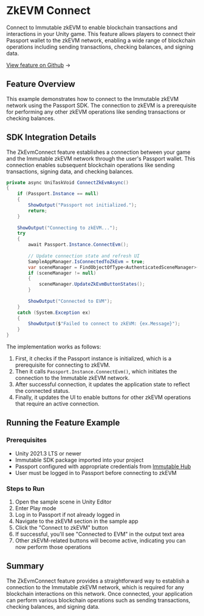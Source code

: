 <div class="display-none">

# ZkEVM Connect

</div>

Connect to Immutable zkEVM to enable blockchain transactions and interactions in your Unity game. This feature allows players to connect their Passport wallet to the zkEVM network, enabling a wide range of blockchain operations including sending transactions, checking balances, and signing data.

<div class="button-component">

[View feature on Github](https://github.com/immutable/unity-immutable-sdk/tree/main/sample/Assets/Scripts/Passport/ZkEvm/ZkEvmConnect) <span class="button-component-arrow">→</span>

</div>

## Feature Overview

This example demonstrates how to connect to the Immutable zkEVM network using the Passport SDK. The connection to zkEVM is a prerequisite for performing any other zkEVM operations like sending transactions or checking balances.

## SDK Integration Details

The ZkEvmConnect feature establishes a connection between your game and the Immutable zkEVM network through the user's Passport wallet. This connection enables subsequent blockchain operations like sending transactions, signing data, and checking balances.

```csharp title="ZkEvmConnectScript.cs" manualLink="https://github.com/immutable/unity-immutable-sdk/blob/main/sample/Assets/Scripts/Passport/ZkEvm/ZkEvmConnect/ZkEvmConnectScript.cs"
private async UniTaskVoid ConnectZkEvmAsync()
{
    if (Passport.Instance == null)
    {
        ShowOutput("Passport not initialized.");
        return;
    }
    
    ShowOutput("Connecting to zkEVM...");
    try
    {
        await Passport.Instance.ConnectEvm();
        
        // Update connection state and refresh UI
        SampleAppManager.IsConnectedToZkEvm = true;
        var sceneManager = FindObjectOfType<AuthenticatedSceneManager>();
        if (sceneManager != null)
        {
            sceneManager.UpdateZkEvmButtonStates();
        }
        
        ShowOutput("Connected to EVM");
    }
    catch (System.Exception ex)
    {
        ShowOutput($"Failed to connect to zkEVM: {ex.Message}");
    }
}
```

The implementation works as follows:

1. First, it checks if the Passport instance is initialized, which is a prerequisite for connecting to zkEVM.
2. Then it calls `Passport.Instance.ConnectEvm()`, which initiates the connection to the Immutable zkEVM network.
3. After successful connection, it updates the application state to reflect the connected status.
4. Finally, it updates the UI to enable buttons for other zkEVM operations that require an active connection.

## Running the Feature Example

### Prerequisites

- Unity 2021.3 LTS or newer
- Immutable SDK package imported into your project
- Passport configured with appropriate credentials from [Immutable Hub](https://hub.immutable.com)
- User must be logged in to Passport before connecting to zkEVM

### Steps to Run

1. Open the sample scene in Unity Editor
2. Enter Play mode
3. Log in to Passport if not already logged in
4. Navigate to the zkEVM section in the sample app
5. Click the "Connect to zkEVM" button
6. If successful, you'll see "Connected to EVM" in the output text area
7. Other zkEVM-related buttons will become active, indicating you can now perform those operations

## Summary

The ZkEvmConnect feature provides a straightforward way to establish a connection to the Immutable zkEVM network, which is required for any blockchain interactions on this network. Once connected, your application can perform various blockchain operations such as sending transactions, checking balances, and signing data. 